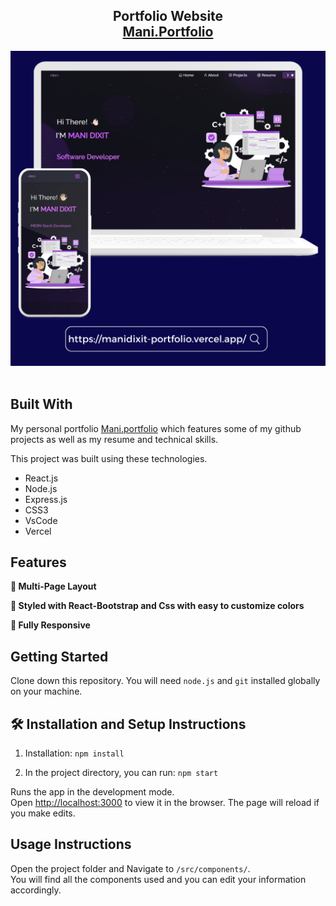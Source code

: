 <h2 align="center">
  Portfolio Website <br/>
  <a href="https://manidixit-portfolio.vercel.app/" target="_blank">Mani.Portfolio</a>
</h2>
<div align="center">
  <img alt="Demo" src="./Images/Beige Minimalist New Website Launch Instagram Post (1).png" />
</div>

<br/>





## Built With

My personal portfolio <a href="https://manidixit-portfolio.vercel.app/" target="_blank">Mani.portfolio</a> which features some of my github projects as well as my resume and technical skills.<br/>

This project was built using these technologies.

- React.js
- Node.js
- Express.js
- CSS3
- VsCode
- Vercel

## Features

**📖 Multi-Page Layout**

**🎨 Styled with React-Bootstrap and Css with easy to customize colors**

**📱 Fully Responsive**

## Getting Started

Clone down this repository. You will need `node.js` and `git` installed globally on your machine.

## 🛠 Installation and Setup Instructions

1. Installation: `npm install`

2. In the project directory, you can run: `npm start`

Runs the app in the development mode.\
Open [http://localhost:3000](http://localhost:3000) to view it in the browser.
The page will reload if you make edits.

## Usage Instructions

Open the project folder and Navigate to `/src/components/`. <br/>
You will find all the components used and you can edit your information accordingly.



